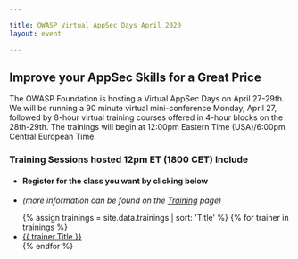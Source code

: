 ```yaml
---

title: OWASP Virtual AppSec Days April 2020
layout: event

---
```


<!-- rebuild 9-->

<!-- {{ site.data.event-details.pitch }} -->

## Improve your AppSec Skills for a Great Price

The OWASP Foundation is hosting a Virtual AppSec Days on April 27-29th. We will be running a 90 minute virtual mini-conference Monday, April 27, followed by 8-hour virtual training courses offered in 4-hour blocks on the 28th-29th. The trainings will begin at 12:00pm Eastern Time (USA)/6:00pm Central European Time.
     
### Training Sessions hosted 12pm ET (1800 CET) Include


* #### Register for the class you want by clicking below 
* *(more information can be found on the [Training](/trainings/) page)*
<ul>
  {% assign trainings = site.data.trainings | sort: 'Title' %}
  {% for trainer in trainings %}
    <li><a href="{{trainer.URL}}">{{ trainer.Title }}</a></li>
  {% endfor %}
</ul>


